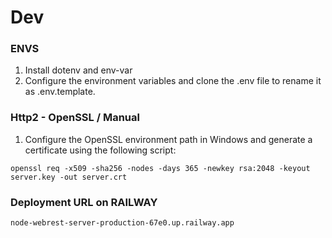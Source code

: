 # Dev
### ENVS
1. Install dotenv and env-var
2. Configure the environment variables and clone the .env file to rename it as .env.template.

### Http2 - OpenSSL / Manual
1. Configure the OpenSSL environment path in Windows and generate a certificate using the following script:
```
openssl req -x509 -sha256 -nodes -days 365 -newkey rsa:2048 -keyout server.key -out server.crt
```

### Deployment URL on RAILWAY

```
node-webrest-server-production-67e0.up.railway.app
```